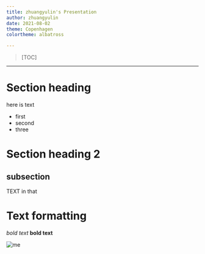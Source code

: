 ```yaml
---
title: zhuangyulin's Presentation
author: zhuangyulin
date: 2021-08-02
theme: Copenhagen
colortheme: albatross

---
```


> [TOC]

---


# Section heading

here is text


* first
* second
* three



# Section heading 2


## subsection
TEXT in that

# Text formatting

*bold text*
**bold text**

![me](pres.assets/me.png)


